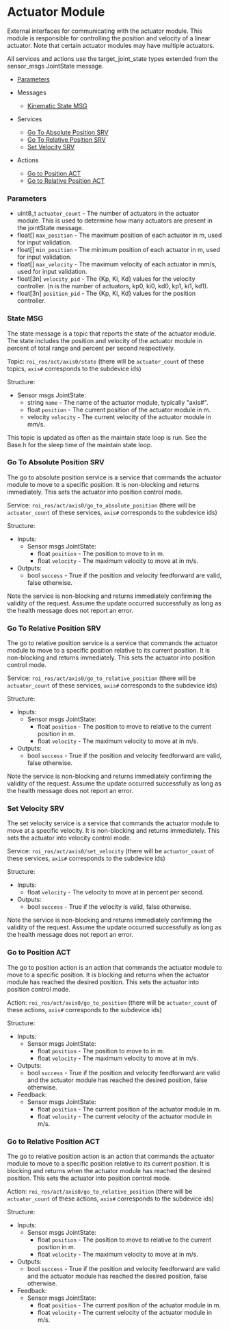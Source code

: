 # Actuator Module

External interfaces for communicating with the actuator module. This module is responsible for controlling the position and velocity of a linear actuator. Note that certain actuator modules may have multiple actuators.

All services and actions use the target_joint_state types extended from the sensor_msgs JointState message.

-   [Parameters](#parameters)
-   Messages
    -   [Kinematic State MSG](#state-msg)
-   Services
    -   [Go To Absolute Position SRV](#go-to-absolute-position-srv)
    -   [Go To Relative Position SRV](#go-to-relative-position-srv)
    -   [Set Velocity SRV](#set-velocity-srv)
-   Actions

    -   [Go to Position ACT](#go-to-position-act)
    -   [Go to Relative Position ACT](#go-to-relative-position-act)

### Parameters

-   uint8_t `actuator_count` - The number of actuators in the actuator module. This is used to determine how many actuators are present in the jointState message.
-   float[] `max_position` - The maximum position of each actuator in m, used for input validation.
-   float[] `min_position` - The minimum position of each actuator in m, used for input validation.
-   float[] `max_velocity` - The maximum velocity of each actuator in mm/s, used for input validation.
-   float[3n] `velocity_pid` - The {Kp, Ki, Kd} values for the velocity controller. (n is the number of actuators, kp0, ki0, kd0, kp1, ki1, kd1).
-   float[3n] `position_pid` - The {Kp, Ki, Kd} values for the position controller.

### State MSG

The state message is a topic that reports the state of the actuator module. The state includes the position and velocity of the actuator module in percent of total range and percent per second respectively.

Topic: `roi_ros/act/axis0/state` (there will be `actuator_count` of these topics, `axis#` corresponds to the subdevice ids)

Structure:

-   Sensor msgs JointState:
    -   string `name` - The name of the actuator module, typically "axis#".
    -   float `position` - The current position of the actuator module in m.
    -   velocity `velocity` - The current velocity of the actuator module in mm/s.

This topic is updated as often as the maintain state loop is run. See the Base.h for the sleep time of the maintain state loop.

### Go To Absolute Position SRV

The go to absolute position service is a service that commands the actuator module to move to a specific position. It is non-blocking and returns immediately. This sets the actuator into position control mode.

Service: `roi_ros/act/axis0/go_to_absolute_position` (there will be `actuator_count` of these services, `axis#` corresponds to the subdevice ids)

Structure:

-   Inputs:
    -   Sensor msgs JointState:
        -   float `position` - The position to move to in m.
        -   float `velocity` - The maximum velocity to move at in m/s.
-   Outputs:
    -   bool `success` - True if the position and velocity feedforward are valid, false otherwise.

Note the service is non-blocking and returns immediately confirming the validity of the request. Assume the update occurred successfully as long as the health message does not report an error.

### Go To Relative Position SRV

The go to relative position service is a service that commands the actuator module to move to a specific position relative to its current position. It is non-blocking and returns immediately. This sets the actuator into position control mode.

Service: `roi_ros/act/axis0/go_to_relative_position` (there will be `actuator_count` of these services, `axis#` corresponds to the subdevice ids)

Structure:

-   Inputs:
    -   Sensor msgs JointState:
        -   float `position` - The position to move to relative to the current position in m.
        -   float `velocity` - The maximum velocity to move at in m/s.
-   Outputs:
    -   bool `success` - True if the position and velocity feedforward are valid, false otherwise.

Note the service is non-blocking and returns immediately confirming the validity of the request. Assume the update occurred successfully as long as the health message does not report an error.

### Set Velocity SRV

The set velocity service is a service that commands the actuator module to move at a specific velocity. It is non-blocking and returns immediately. This sets the actuator into velocity control mode.

Service: `roi_ros/act/axis0/set_velocity` (there will be `actuator_count` of these services, `axis#` corresponds to the subdevice ids)

Structure:

-   Inputs:
    -   float `velocity` - The velocity to move at in percent per second.
-   Outputs:
    -   bool `success` - True if the velocity is valid, false otherwise.

Note the service is non-blocking and returns immediately confirming the validity of the request. Assume the update occurred successfully as long as the health message does not report an error.

### Go to Position ACT

The go to position action is an action that commands the actuator module to move to a specific position. It is blocking and returns when the actuator module has reached the desired position. This sets the actuator into position control mode.

Action: `roi_ros/act/axis0/go_to_position` (there will be `actuator_count` of these actions, `axis#` corresponds to the subdevice ids)

Structure:

-   Inputs:
    -   Sensor msgs JointState:
        -   float `position` - The position to move to in m.
        -   float `velocity` - The maximum velocity to move at in m/s.
-   Outputs:
    -   bool `success` - True if the position and velocity feedforward are valid and the actuator module has reached the desired position, false otherwise.
-   Feedback:
    -   Sensor msgs JointState:
        -   float `position` - The current position of the actuator module in m.
        -   float `velocity` - The current velocity of the actuator module in m/s.

### Go to Relative Position ACT

The go to relative position action is an action that commands the actuator module to move to a specific position relative to its current position. It is blocking and returns when the actuator module has reached the desired position. This sets the actuator into position control mode.

Action: `roi_ros/act/axis0/go_to_relative_position` (there will be `actuator_count` of these actions, `axis#` corresponds to the subdevice ids)

Structure:

-   Inputs:
    -   Sensor msgs JointState:
        -   float `position` - The position to move to relative to the current position in m.
        -   float `velocity` - The maximum velocity to move at in m/s.
-   Outputs:
    -   bool `success` - True if the position and velocity feedforward are valid and the actuator module has reached the desired position, false otherwise.
-   Feedback:
    -   Sensor msgs JointState:
        -   float `position` - The current position of the actuator module in m.
        -   float `velocity` - The current velocity of the actuator module in m/s.
